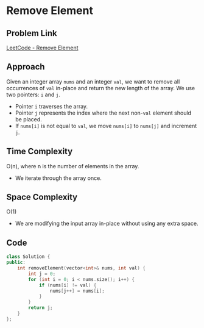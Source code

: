 # Remove Element

## Problem Link
[LeetCode - Remove Element](https://leetcode.com/problems/remove-element/description/?envType=study-plan-v2&envId=top-interview-150)

## Approach
Given an integer array `nums` and an integer `val`, we want to remove all occurrences of `val` in-place and return the new length of the array. We use two pointers: `i` and `j`.
- Pointer `i` traverses the array.
- Pointer `j` represents the index where the next non-`val` element should be placed.
- If `nums[i]` is not equal to `val`, we move `nums[i]` to `nums[j]` and increment `j`.

## Time Complexity
O(n), where n is the number of elements in the array.
- We iterate through the array once.

## Space Complexity
O(1)
- We are modifying the input array in-place without using any extra space.

## Code
```cpp
class Solution {
public:
    int removeElement(vector<int>& nums, int val) {
        int j = 0;
        for (int i = 0; i < nums.size(); i++) {
            if (nums[i] != val) {
                nums[j++] = nums[i];
            }
        }
        return j;
    }
};
